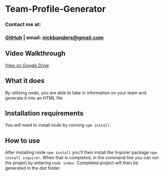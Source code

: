 # Team-Profile-Generator

### Contact me at:
### [GitHub](https://github.com/nickbanders) | email: nickbanders@gmail.com

## Video Walkthrough
[View on Google Drive](https://drive.google.com/file/d/1rgWT-Nzv2FGxvwcm7a3ekW2GdJOdVq9Q/view)

## What it does
By utilizing node, you are able to take in information on your team and generate it into an HTML file

## Installation requirements
You will need to install node by running `npm install`.

## How to use
After installing node `npm install` you'll then install the Inquirer package `npm install inquirer`. When that is completed, in the command line you can run the project by entering `node index`. Completed project will then be generated in the dist folder.
